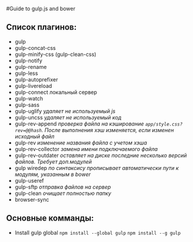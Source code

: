 #Guide to gulp.js and bower

## Список плагинов:
* gulp
* gulp-concat-css
* gulp-minify-css (gulp-clean-css)
* gulp-notify
* gulp-rename
* gulp-less
* gulp-autoprefixer
* gulp-livereload
* gulp-connect локальный сервер
* gulp-watch
* gulp-sass
* gulp-uglify _удаляет не используемый js_
* gulp-uncss _удаляет не используемый код_
* gulp-rev-append _проверка файла на кэширование `app/style.css?rev=@@hash`. После выполнения хэш изменяется, если изменен исходный файл_
* gulp-rev _изменение названия файла с учетом хэша_
* gulp-rev-collector _замена имени подключаемого файла_
* gulp-rev-outdater _оставляет на диске последние несколько версий файлов. Требует доп.модулей_
* gulp wiredep _по синтаксису прописывает автоматически пути к модулям, указанным в bower_
* gulp-useref
* gulp-sftp _отправка файлов на сервер_
* gulp-clean _очищает полностью папку_
* browser-sync


## Основные комманды:
* Install gulp global `npm install --global gulp` `npm install --g gulp`